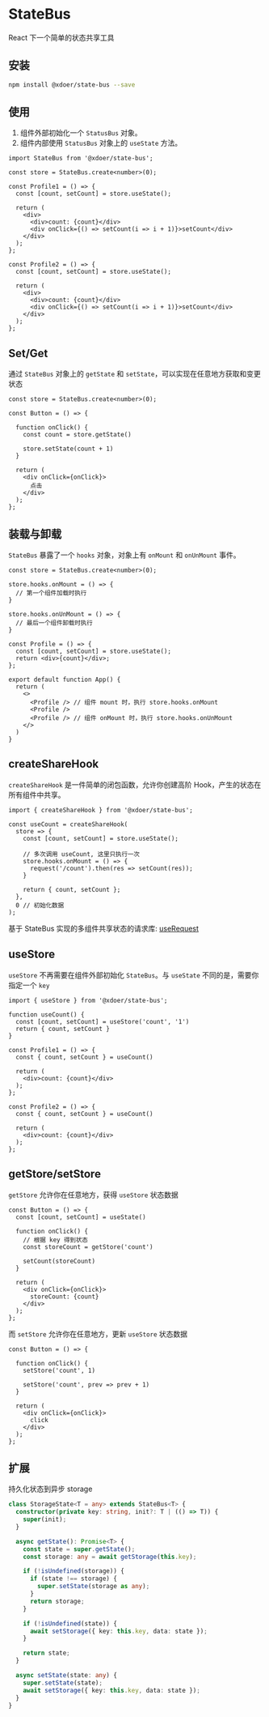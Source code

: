 # StateBus

React 下一个简单的状态共享工具

## 安装

```bash
npm install @xdoer/state-bus --save
```

## 使用

1. 组件外部初始化一个 `StatusBus` 对象。
2. 组件内部使用 `StatusBus` 对象上的 `useState` 方法。

```tsx
import StateBus from '@xdoer/state-bus';

const store = StateBus.create<number>(0);

const Profile1 = () => {
  const [count, setCount] = store.useState();

  return (
    <div>
      <div>count: {count}</div>
      <div onClick={() => setCount(i => i + 1)}>setCount</div>
    </div>
  );
};

const Profile2 = () => {
  const [count, setCount] = store.useState();

  return (
    <div>
      <div>count: {count}</div>
      <div onClick={() => setCount(i => i + 1)}>setCount</div>
    </div>
  );
};
```

## Set/Get

通过 `StateBus` 对象上的 `getState` 和 `setState`，可以实现在任意地方获取和变更状态

```tsx
const store = StateBus.create<number>(0);

const Button = () => {

  function onClick() {
    const count = store.getState()

    store.setState(count + 1)
  }

  return (
    <div onClick={onClick}>
      点击
    </div>
  );
};
```

## 装载与卸载

`StateBus` 暴露了一个 `hooks` 对象，对象上有 `onMount` 和 `onUnMount` 事件。

```tsx
const store = StateBus.create<number>(0);

store.hooks.onMount = () => {
  // 第一个组件加载时执行
}

store.hooks.onUnMount = () => {
  // 最后一个组件卸载时执行
}

const Profile = () => {
  const [count, setCount] = store.useState();
  return <div>{count}</div>;
};

export default function App() {
  return (
    <>
      <Profile /> // 组件 mount 时，执行 store.hooks.onMount
      <Profile />
      <Profile /> // 组件 onMount 时，执行 store.hooks.onUnMount
    </>
  )
}
```

## createShareHook

`createShareHook` 是一件简单的闭包函数，允许你创建高阶 Hook，产生的状态在所有组件中共享。

```tsx
import { createShareHook } from '@xdoer/state-bus';

const useCount = createShareHook(
  store => {
    const [count, setCount] = store.useState();

    // 多次调用 useCount, 这里只执行一次
    store.hooks.onMount = () => {
      request('/count').then(res => setCount(res));
    }

    return { count, setCount };
  },
  0 // 初始化数据
);
```

基于 StateBus 实现的多组件共享状态的请求库: [useRequest](https://pre-quest.vercel.app/#/use-request)

## useStore

`useStore` 不再需要在组件外部初始化 `StateBus`。与 `useState` 不同的是，需要你指定一个 `key`

```tsx
import { useStore } from '@xdoer/state-bus';

function useCount() {
  const [count, setCount] = useStore('count', '1')
  return { count, setCount }
}

const Profile1 = () => {
  const { count, setCount } = useCount()

  return (
    <div>count: {count}</div>
  );
};

const Profile2 = () => {
  const { count, setCount } = useCount()

  return (
    <div>count: {count}</div>
  );
};
```

## getStore/setStore

`getStore` 允许你在任意地方，获得 `useStore` 状态数据

```tsx
const Button = () => {
  const [count, setCount] = useState()

  function onClick() {
    // 根据 key 得到状态
    const storeCount = getStore('count')

    setCount(storeCount)
  }

  return (
    <div onClick={onClick}>
      storeCount: {count}
    </div>
  );
};
```

而 `setStore` 允许你在任意地方，更新 `useStore` 状态数据

```tsx
const Button = () => {

  function onClick() {
    setStore('count', 1)

    setStore('count', prev => prev + 1)
  }

  return (
    <div onClick={onClick}>
      click
    </div>
  );
};
```

## 扩展

持久化状态到异步 storage

```ts
class StorageState<T = any> extends StateBus<T> {
  constructor(private key: string, init?: T | (() => T)) {
    super(init);
  }

  async getState(): Promise<T> {
    const state = super.getState();
    const storage: any = await getStorage(this.key);

    if (!isUndefined(storage)) {
      if (state !== storage) {
        super.setState(storage as any);
      }
      return storage;
    }

    if (!isUndefined(state)) {
      await setStorage({ key: this.key, data: state });
    }

    return state;
  }

  async setState(state: any) {
    super.setState(state);
    await setStorage({ key: this.key, data: state });
  }
}
```
